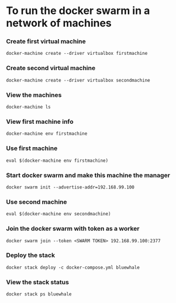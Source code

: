# To run the docker swarm in a network of machines

### Create first virtual machine 
`docker-machine create --driver virtualbox firstmachine`

### Create second virtual machine
`docker-machine create --driver virtualbox secondmachine`

### View the machines
`docker-machine ls`

### View first machine info
`docker-machine env firstmachine`

### Use first machine
`eval $(docker-machine env firstmachine)`

### Start docker swarm and make this machine the manager
`docker swarm init --advertise-addr=192.168.99.100`

### Use second machine
`eval $(docker-machine env secondmachine)`

### Join the docker swarm with token as a worker
`docker swarm join --token <SWARM TOKEN> 192.168.99.100:2377`

### Deploy the stack
`docker stack deploy -c docker-compose.yml bluewhale`

### View the stack status
`docker stack ps bluewhale`